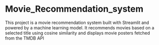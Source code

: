 # Movie_Recommendation_system
This project is a movie recommendation system built with Streamlit and powered by a machine learning model. It recommends movies based on a selected title using cosine similarity and displays movie posters fetched from the TMDB API
